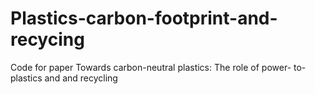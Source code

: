 # Plastics-carbon-footprint-and-recycing
Code for paper Towards carbon-neutral plastics: The role of power- to-plastics and and recycling
